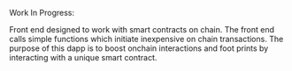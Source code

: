 Work In Progress:

Front end designed to work with smart contracts on chain. The front end calls simple functions which initiate inexpensive on chain transactions. The purpose of this dapp is to boost onchain interactions and foot prints by interacting with a unique smart contract.